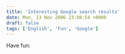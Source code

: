```yaml
---
title: 'Interesting Google search results'
date: Mon, 13 Nov 2006 23:08:54 +0000
draft: false
tags: ['English', 'Fun', 'Google']
---
```


Have fun: